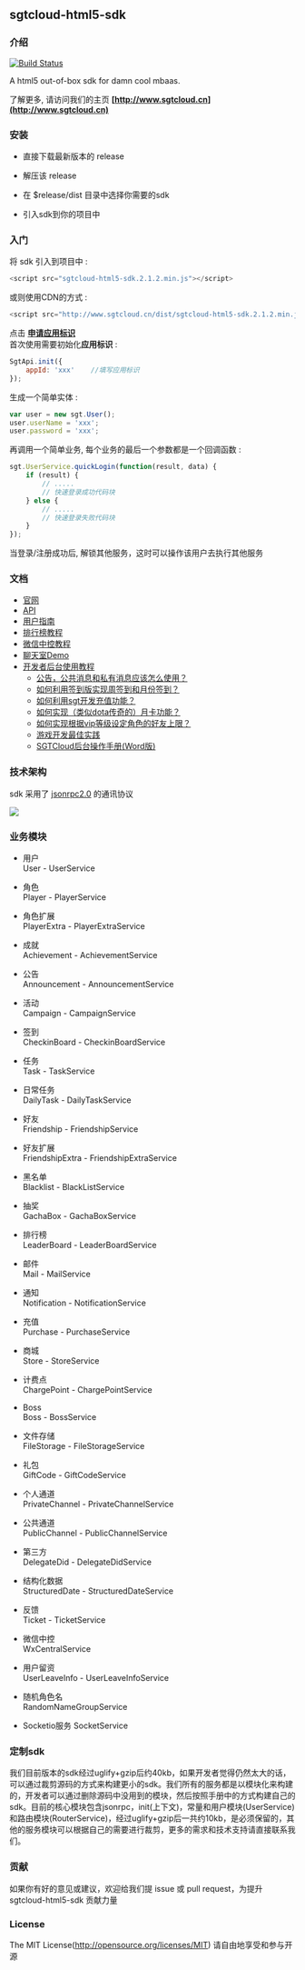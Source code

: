 ## sgtcloud-html5-sdk

### 介绍
[![Build Status](https://travis-ci.org/sgtcloud/sgtcloud-html5-sdk.svg?branch=2.0.0)](https://travis-ci.org/sgtcloud/sgtcloud-html5-sdk.svg?branch=2.0.0)

A html5 out-of-box sdk for damn cool mbaas.

了解更多, 请访问我们的主页 **[http://www.sgtcloud.cn](http://www.sgtcloud.cn)**

### 安装

* 直接下载最新版本的 release

* 解压该 release

* 在 $release/dist 目录中选择你需要的sdk

* 引入sdk到你的项目中

### 入门

将 sdk 引入到项目中 :

```javascript
<script src="sgtcloud-html5-sdk.2.1.2.min.js"></script>
```

或则使用CDN的方式 :
```javascript
<script src="http://www.sgtcloud.cn/dist/sgtcloud-html5-sdk.2.1.2.min.js"></script>
```

点击 **[申请应用标识](http://wj.qq.com/survey.html?type=survey&id=136756&hash=233f)**  
首次使用需要初始化**应用标识** :

```javascript
SgtApi.init({
    appId: 'xxx'	//填写应用标识
});
```

生成一个简单实体 :

```javascript
var user = new sgt.User();
user.userName = 'xxx';
user.password = 'xxx';
```

再调用一个简单业务, 每个业务的最后一个参数都是一个回调函数 :


```javascript
sgt.UserService.quickLogin(function(result, data) {
	if (result) {
		// .....
		// 快速登录成功代码块
	} else {
		// .....
		// 快速登录失败代码块
	}
});
```

当登录/注册成功后, 解锁其他服务，这时可以操作该用户去执行其他服务

### 文档

- <a href="http://www.sgtcloud.cn" target="_blank">官网</a>
- <a href="http://www.sgtcloud.cn/api" target="_blank">API</a> 
- <a href="https://www.gitbook.com/book/sgtcloud/sgtcloud-html5-sdk/details" target="_blank">用户指南</a>
- <a href="http://www.sgtcloud.cn/tutorials" target="_blank">排行榜教程</a>
- <a href="http://www.sgtcloud.cn/tutorials/tutorial-wx" target="_blank">微信中控教程</a>
- <a href="http://www.sgtcloud.cn/tutorials/demo-lobby-room" target="_blank">聊天室Demo</a>
- <a href="http://www.sgtcloud.cn/tutorials/console" target="_blank">开发者后台使用教程</a>
	+ <a href="http://www.sgtcloud.cn/tutorials/console/doc/公告，公共消息和私有消息应该怎么使用？.html" target="_blank">公告，公共消息和私有消息应该怎么使用？</a>
	+ <a href="http://www.sgtcloud.cn/tutorials/console/doc/如何利用签到版实现周签到和月份签到？.html" target="_blank">如何利用签到版实现周签到和月份签到？</a>
	+ <a href="http://www.sgtcloud.cn/tutorials/console/doc/如何利用sgt开发充值功能？.html" target="_blank">如何利用sgt开发充值功能？</a>
	+ <a href="http://www.sgtcloud.cn/tutorials/console/doc/如何实现（类似dota传奇的）月卡功能？.html" target="_blank">如何实现（类似dota传奇的）月卡功能？</a>
	+ <a href="http://www.sgtcloud.cn/tutorials/console/doc/如何实现根据vip等级设定角色的好友上限？.html" target="_blank">如何实现根据vip等级设定角色的好友上限？</a>
	+ <a href="http://www.sgtcloud.cn/tutorials/console/doc/游戏开发最佳实践.html" target="_blank">游戏开发最佳实践</a>
	+ <a href="http://www.sgtcloud.cn/tutorials/console/doc/SGTCloud后台操作手册.doc">SGTCloud后台操作手册(Word版)</a>
	
	
### 技术架构

sdk 采用了 [jsonrpc2.0](http://www.jsonrpc.org/) 的通讯协议

![](http://blog.espol.edu.ec/taws/files/2009/01/jrj2.jpg)

### 业务模块

* 用户  
User - UserService

* 角色  
Player - PlayerService

* 角色扩展  
PlayerExtra - PlayerExtraService

* 成就  
Achievement - AchievementService

* 公告  
Announcement - AnnouncementService

* 活动  
Campaign - CampaignService

* 签到  
CheckinBoard - CheckinBoardService
 
* 任务  
Task -  TaskService

* 日常任务  
DailyTask - DailyTaskService

* 好友  
Friendship - FriendshipService

* 好友扩展  
FriendshipExtra - FriendshipExtraService

* 黑名单  
Blacklist - BlackListService

* 抽奖  
GachaBox - GachaBoxService

* 排行榜  
LeaderBoard - LeaderBoardService

* 邮件  
Mail - MailService

* 通知  
Notification - NotificationService

* 充值  
Purchase - PurchaseService

* 商城  
Store - StoreService

* 计费点  
ChargePoint - ChargePointService

* Boss  
Boss - BossService

* 文件存储  
FileStorage - FileStorageService

* 礼包  
GiftCode - GiftCodeService

* 个人通道  
PrivateChannel - PrivateChannelService

* 公共通道  
PublicChannel - PublicChannelService

* 第三方  
DelegateDid - DelegateDidService

* 结构化数据  
StructuredDate - StructuredDateService

* 反馈  
Ticket - TicketService

* 微信中控  
WxCentralService

* 用户留资  
UserLeaveInfo - UserLeaveInfoService

* 随机角色名  
RandomNameGroupService

* Socketio服务
SocketService

### 定制sdk

我们目前版本的sdk经过uglify+gzip后约40kb，如果开发者觉得仍然太大的话，可以通过裁剪源码的方式来构建更小的sdk。我们所有的服务都是以模块化来构建的，开发者可以通过删除源码中没用到的模块，然后按照手册中的方式构建自己的sdk。目前的核心模块包含jsonrpc，init(上下文)，常量和用户模块(UserService)和路由模块(RouterService)，经过uglify+gzip后一共约10kb，是必须保留的，其他的服务模块可以根据自己的需要进行裁剪，更多的需求和技术支持请直接联系我们。

### 贡献

如果你有好的意见或建议，欢迎给我们提 issue 或 pull request，为提升 sgtcloud-html5-sdk 贡献力量

### License
    
The MIT License(http://opensource.org/licenses/MIT) 请自由地享受和参与开源

